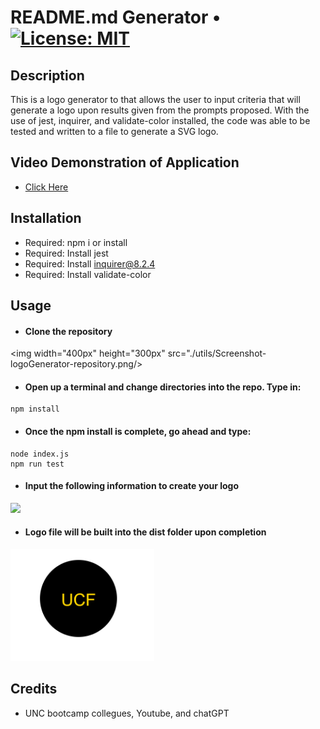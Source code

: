 # README.md Generator • [![License: MIT](https://img.shields.io/badge/License-MIT-yellow.svg)](https://opensource.org/licenses/MIT)

## Description

This is a logo generator to that allows the user to input criteria that will generate a logo upon results given from the prompts proposed. With the use of jest, inquirer, and validate-color installed, the code was able to be tested and written to a file to generate a SVG logo.

## Video Demonstration of Application

- [Click Here](https://drive.google.com/file/d/1STJNx7WALSDPqV_M8ehWdmBSrmldN3oC/view)

## Installation

- Required: npm i or install
- Required: Install jest
- Required: Install inquirer@8.2.4
- Required: Install validate-color

## Usage

- #### Clone the repository

<img width="400px" height="300px" src="./utils/Screenshot-logoGenerator-repository.png/><br/>

- #### Open up a terminal and change directories into the repo. Type in:

```
npm install
```

- #### Once the npm install is complete, go ahead and type:

```
node index.js
npm run test
```

- #### Input the following information to create your logo

<img width="650px" src="./utils/Screenshot-logoGenerator-prompt.png" /><br/>

- #### Logo file will be built into the dist folder upon completion

<img width="230px" src="./utils/Screenshot-logoGenerator-logo.png" />

## Credits

- UNC bootcamp collegues, Youtube, and chatGPT
